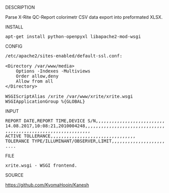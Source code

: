 DESCRIPTION

Parse X-Rite QC-Report colorimetr CSV data export into preformated XLSX.

INSTALL
<pre>
apt-get install python-openpyxl libapache2-mod-wsgi
</pre>
CONFIG
<pre>
/etc/apache2/sites-enabled/default-ssl.conf:

&lt;Directory /var/www/media&gt;
    Options -Indexes -Multiviews
    Order allow,deny
    Allow from all
&lt;/Directory&gt;

WSGIScriptAlias /xrite /var/www/xrite/xrite.wsgi
WSGIApplicationGroup %{GLOBAL}
</pre>
INPUT
<pre>
REPORT DATE,REPORT TIME,DEVICE S/N,,,,,,,,,,,,,,,,,,,,,,,,,,,,,,
14.08.2017,10:08:21,2010004248,,,,,,,,,,,,,,,,,,,,,,,,,,,,,,
,,,,,,,,,,,,,,,,,,,,,,,,,,,,,,,,
ACTIVE TOLLERANCE,,,,,,,,,,,,,,,,,,,,,,,,,,,,,,,,
TOLERANCE TYPE/ILLUMINANT/OBSERVER,LIMIT,,,,,,,,,,,,,,,,,,,,,,,,,,,,,,,
....
</pre>
FILE
<pre>
xrite.wsgi - WSGI frontend.
</pre>

SOURCE

https://github.com/KyomaHooin/Kanesh

